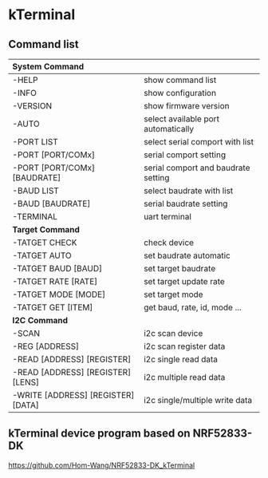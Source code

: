 # kTerminal

## Command list
| **System Command**                  |                                     |
| :---------------------------------- | ----------------------------------- |
| -HELP                               | show command list                   |
| -INFO                               | show configuration                  |
| -VERSION                            | show firmware version               |
| -AUTO                               | select available port automatically |
| -PORT LIST                          | select serial comport with list     |
| -PORT [PORT/COMx]                   | serial comport setting              |
| -PORT [PORT/COMx] [BAUDRATE]        | serial comport and baudrate setting |
| -BAUD LIST                          | select baudrate with list           |
| -BAUD [BAUDRATE]                    | serial baudrate setting             |
| -TERMINAL                           | uart terminal                       |
| **Target Command**                  |                                     |
| -TATGET CHECK                       | check device                        |
| -TATGET AUTO                        | set baudrate automatic              |
| -TATGET BAUD [BAUD]                 | set target baudrate                 |
| -TATGET RATE [RATE]                 | set target update rate              |
| -TATGET MODE [MODE]                 | set target mode                     |
| -TATGET GET [ITEM]                  | get baud, rate, id, mode ...        |
| **I2C Command**                     |                                     |
| -SCAN                               | i2c scan device                     |
| -REG [ADDRESS]                      | i2c scan register data              |
| -READ [ADDRESS] [REGISTER]          | i2c single read data                |
| -READ [ADDRESS] [REGISTER] [LENS]   | i2c multiple read data              |
| -WRITE [ADDRESS] [REGISTER] [DATA]  | i2c single/multiple write data      |
  
## kTerminal device program based on NRF52833-DK
https://github.com/Hom-Wang/NRF52833-DK_kTerminal
